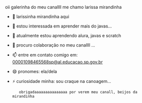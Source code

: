    oii galerinha do meu canallll
       me chamo larissa mirandinha 

- 👋 larissinha mirandinha aqui
- 👀 estou interessada em aprender mais do javas...
- 🌱 atualmente estou aprendendo alura, javas e scratch
- 💞️ procuro colaboração no meu canallll ...
- 📫 entre em contato comigo em: 00001098465568sp@al.educacao.sp.gov.br
- 😄 pronomes: ela/dela 
- ⚡ curiosidade minha: sou craque na canoagem...

         obrigadaaaaaaaaaaaaaaa por verem meu canall, beijos da mirandinha
